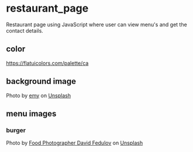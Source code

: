 # restaurant_page
Restaurant page using JavaScript where user can view menu's and get the contact details.

## color
https://flatuicolors.com/palette/ca

## background image
<span>Photo by <a href="https://unsplash.com/@grimnoire?utm_source=unsplash&amp;utm_medium=referral&amp;utm_content=creditCopyText">emy</a> on <a href="https://unsplash.com/s/photos/food?utm_source=unsplash&amp;utm_medium=referral&amp;utm_content=creditCopyText">Unsplash</a></span>

## menu images

### burger
<span>Photo by <a href="https://unsplash.com/@phototastyfood?utm_source=unsplash&amp;utm_medium=referral&amp;utm_content=creditCopyText">Food Photographer David Fedulov</a> on <a href="https://unsplash.com/s/photos/burger?utm_source=unsplash&amp;utm_medium=referral&amp;utm_content=creditCopyText">Unsplash</a></span>
